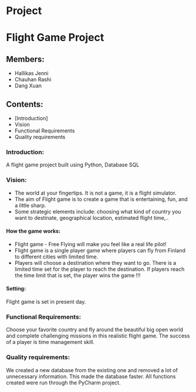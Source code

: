 # Project
# Flight Game Project
## Members:
- Hallikas Jenni
- Chauhan Rashi
- Dang Xuan
## Contents:
- [Introduction]
- Vision
- Functional Requirements
- Quality requirements

### Introduction:
A flight game project built using Python, Database SQL

### Vision:
- The world at your fingertips. It is not a game, it is a flight simulator.
- The aim of Flight game is to create a game that is entertaining, fun, and a little sharp. 
- Some strategic elements include: choosing what kind of country you want to destinate, geographical location, estimated flight time,.. 
#### How the game works:
- Flight game - Free Flying will make you feel like a real life pilot!
- Flight game is a single player game where players can fly from Finland to different cities with limited time.
- Players will choose a destination where they want to go. There is a limited time set for the player to reach the destination. If players reach the time limit that is set, the player wins the game !!!
#### Setting:
Flight game is set in present day.

### Functional Requirements:
Choose your favorite country and fly around the beautiful big open world and complete challenging missions in this realistic flight game. The success of a player is time management skill.

### Quality requirements:
We created a new database from the existing one and removed a lot of unnecessary information. This made the database faster. All functions created were run through the PyCharm project. 
